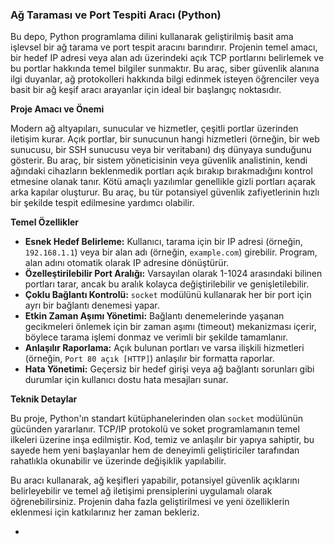 ### **Ağ Taraması ve Port Tespiti Aracı (Python)**

Bu depo, Python programlama dilini kullanarak geliştirilmiş basit ama işlevsel bir ağ tarama ve port tespit aracını barındırır. Projenin temel amacı, bir hedef IP adresi veya alan adı üzerindeki açık TCP portlarını belirlemek ve bu portlar hakkında temel bilgiler sunmaktır. Bu araç, siber güvenlik alanına ilgi duyanlar, ağ protokolleri hakkında bilgi edinmek isteyen öğrenciler veya basit bir ağ keşif aracı arayanlar için ideal bir başlangıç noktasıdır.

**Proje Amacı ve Önemi**

Modern ağ altyapıları, sunucular ve hizmetler, çeşitli portlar üzerinden iletişim kurar. Açık portlar, bir sunucunun hangi hizmetleri (örneğin, bir web sunucusu, bir SSH sunucusu veya bir veritabanı) dış dünyaya sunduğunu gösterir. Bu araç, bir sistem yöneticisinin veya güvenlik analistinin, kendi ağındaki cihazların beklenmedik portları açık bırakıp bırakmadığını kontrol etmesine olanak tanır. Kötü amaçlı yazılımlar genellikle gizli portları açarak arka kapılar oluşturur. Bu araç, bu tür potansiyel güvenlik zafiyetlerinin hızlı bir şekilde tespit edilmesine yardımcı olabilir.

**Temel Özellikler**

* **Esnek Hedef Belirleme:** Kullanıcı, tarama için bir IP adresi (örneğin, `192.168.1.1`) veya bir alan adı (örneğin, `example.com`) girebilir. Program, alan adını otomatik olarak IP adresine dönüştürür.
* **Özelleştirilebilir Port Aralığı:** Varsayılan olarak 1-1024 arasındaki bilinen portları tarar, ancak bu aralık kolayca değiştirilebilir ve genişletilebilir.
* **Çoklu Bağlantı Kontrolü:** `socket` modülünü kullanarak her bir port için ayrı bir bağlantı denemesi yapar.
* **Etkin Zaman Aşımı Yönetimi:** Bağlantı denemelerinde yaşanan gecikmeleri önlemek için bir zaman aşımı (timeout) mekanizması içerir, böylece tarama işlemi donmaz ve verimli bir şekilde tamamlanır.
* **Anlaşılır Raporlama:** Açık bulunan portları ve varsa ilişkili hizmetleri (örneğin, `Port 80 açık [HTTP]`) anlaşılır bir formatta raporlar.
* **Hata Yönetimi:** Geçersiz bir hedef girişi veya ağ bağlantı sorunları gibi durumlar için kullanıcı dostu hata mesajları sunar.

**Teknik Detaylar**

Bu proje, Python'ın standart kütüphanelerinden olan `socket` modülünün gücünden yararlanır. TCP/IP protokolü ve soket programlamanın temel ilkeleri üzerine inşa edilmiştir. Kod, temiz ve anlaşılır bir yapıya sahiptir, bu sayede hem yeni başlayanlar hem de deneyimli geliştiriciler tarafından rahatlıkla okunabilir ve üzerinde değişiklik yapılabilir.

Bu aracı kullanarak, ağ keşifleri yapabilir, potansiyel güvenlik açıklarını belirleyebilir ve temel ağ iletişimi prensiplerini uygulamalı olarak öğrenebilirsiniz. Projenin daha fazla geliştirilmesi ve yeni özelliklerin eklenmesi için katkılarınız her zaman bekleriz.

-

